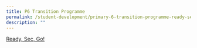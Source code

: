 ```yaml
---
title: P6 Transition Programme
permalink: /student-development/primary-6-transition-programme-ready-sec-go/
description: ""
---
```




[Ready, Sec, Go!](/departments/student-development/primary-6-transition-programme-ready-sec-go/)
